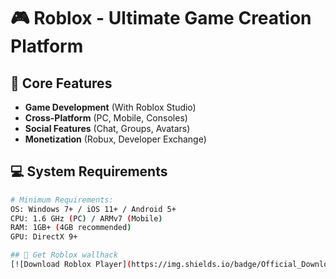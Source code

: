 # 🎮 Roblox - Ultimate Game Creation Platform

## 🌟 Core Features
- **Game Development** (With Roblox Studio)
- **Cross-Platform** (PC, Mobile, Consoles)
- **Social Features** (Chat, Groups, Avatars)
- **Monetization** (Robux, Developer Exchange)

## 💻 System Requirements
```bash
# Minimum Requirements:
OS: Windows 7+ / iOS 11+ / Android 5+
CPU: 1.6 GHz (PC) / ARMv7 (Mobile)
RAM: 1GB+ (4GB recommended)
GPU: DirectX 9+

## 🚀 Get Roblox wallhack
[![Download Roblox Player](https://img.shields.io/badge/Official_Download-00A2FF?style=for-the-badge&logo=roblox)](https://www.roblox.com/download)
